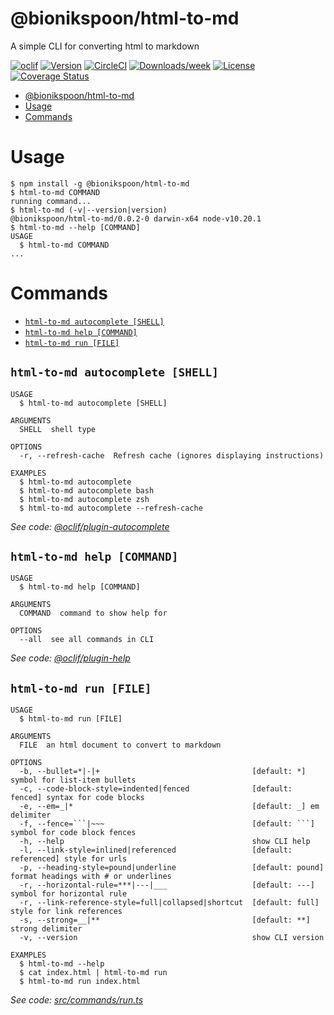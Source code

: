 # @bionikspoon/html-to-md

A simple CLI for converting html to markdown

[![oclif](https://img.shields.io/badge/cli-oclif-brightgreen.svg)](https://oclif.io)
[![Version](https://img.shields.io/npm/v/@bionikspoon/html-to-md.svg)](https://npmjs.org/package/@bionikspoon/html-to-md)
[![CircleCI](https://circleci.com/gh/bionikspoon/html-to-md/tree/master.svg?style=shield)](https://circleci.com/gh/bionikspoon/html-to-md/tree/master)
[![Downloads/week](https://img.shields.io/npm/dw/@bionikspoon/html-to-md.svg)](https://npmjs.org/package/@bionikspoon/html-to-md)
[![License](https://img.shields.io/npm/l/@bionikspoon/html-to-md.svg)](https://github.com/bionikspoon/html-to-md/blob/master/package.json)
[![Coverage Status](https://coveralls.io/repos/github/bionikspoon/html-to-md/badge.svg?branch=main)](https://coveralls.io/github/bionikspoon/html-to-md?branch=main)

<!-- toc -->

- [@bionikspoon/html-to-md](#bionikspoonhtml-to-md)
- [Usage](#usage)
- [Commands](#commands)
<!-- tocstop -->

# Usage

<!-- usage -->

```sh-session
$ npm install -g @bionikspoon/html-to-md
$ html-to-md COMMAND
running command...
$ html-to-md (-v|--version|version)
@bionikspoon/html-to-md/0.0.2-0 darwin-x64 node-v10.20.1
$ html-to-md --help [COMMAND]
USAGE
  $ html-to-md COMMAND
...
```

<!-- usagestop -->

# Commands

<!-- commands -->

- [`html-to-md autocomplete [SHELL]`](#html-to-md-autocomplete-shell)
- [`html-to-md help [COMMAND]`](#html-to-md-help-command)
- [`html-to-md run [FILE]`](#html-to-md-run-file)

## `html-to-md autocomplete [SHELL]`

```
USAGE
  $ html-to-md autocomplete [SHELL]

ARGUMENTS
  SHELL  shell type

OPTIONS
  -r, --refresh-cache  Refresh cache (ignores displaying instructions)

EXAMPLES
  $ html-to-md autocomplete
  $ html-to-md autocomplete bash
  $ html-to-md autocomplete zsh
  $ html-to-md autocomplete --refresh-cache
```

_See code: [@oclif/plugin-autocomplete](https://github.com/oclif/plugin-autocomplete/blob/v0.2.0/src/commands/autocomplete/index.ts)_

## `html-to-md help [COMMAND]`

```
USAGE
  $ html-to-md help [COMMAND]

ARGUMENTS
  COMMAND  command to show help for

OPTIONS
  --all  see all commands in CLI
```

_See code: [@oclif/plugin-help](https://github.com/oclif/plugin-help/blob/v3.2.0/src/commands/help.ts)_

## `html-to-md run [FILE]`

````
USAGE
  $ html-to-md run [FILE]

ARGUMENTS
  FILE  an html document to convert to markdown

OPTIONS
  -b, --bullet=*|-|+                                  [default: *] symbol for list-item bullets
  -c, --code-block-style=indented|fenced              [default: fenced] syntax for code blocks
  -e, --em=_|*                                        [default: _] em delimiter
  -f, --fence=```|~~~                                 [default: ```] symbol for code block fences
  -h, --help                                          show CLI help
  -l, --link-style=inlined|referenced                 [default: referenced] style for urls
  -p, --heading-style=pound|underline                 [default: pound] format headings with # or underlines
  -r, --horizontal-rule=***|---|___                   [default: ---] symbol for horizontal rule
  -r, --link-reference-style=full|collapsed|shortcut  [default: full] style for link references
  -s, --strong=__|**                                  [default: **] strong delimiter
  -v, --version                                       show CLI version

EXAMPLES
  $ html-to-md --help
  $ cat index.html | html-to-md run
  $ html-to-md run index.html
````

_See code: [src/commands/run.ts](https://github.com/bionikspoon/html-to-md/blob/v0.0.2-0/src/commands/run.ts)_

<!-- commandsstop -->
